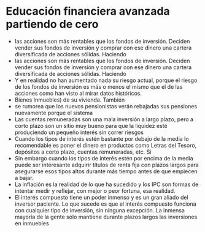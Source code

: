 # Educación financiera avanzada partiendo de cero
- las acciones son más rentables que los fondos de inversión. Deciden vender sus fondos de inversión y comprar con ese dinero una cartera diversificada de acciones sólidas. Haciendo
- las acciones son más rentables que los fondos de inversión. Deciden vender sus fondos de inversión y comprar con ese dinero una cartera diversificada de acciones sólidas. Haciendo
- Y en realidad no han aumentado nada su riesgo actual, porque el riesgo de los fondos de inversión es más o menos el mismo que el de las acciones como han visto al mirar datos históricos.
- Bienes Inmuebles) de su vivienda. También
- se rumorea que los nuevos pensionistas verán rebajadas sus pensiones nuevamente porque el sistema
- Las cuentas remuneradas son una mala inversión a largo plazo, pero a corto plazo son un sitio muy bueno para que la liquidez esté produciendo un pequeño interés sin correr riesgos
- Cuando los tipos de interés estén bastante por debajo de la media lo recomendable es poner el dinero en productos como Letras del Tesoro, depósitos a corto plazo, cuentas remuneradas, etc. Si
- Sin embargo cuando los tipos de interés estén por encima de la media puede ser interesante adquirir títulos de renta fija con plazos largos para asegurarse esos tipos altos durante más tiempo antes de que empiecen a bajar.
- La inflación es la realidad de lo que ha sucedido y los IPC son formas de intentar medir y reflejar, con mejor o peor fortuna, esa realidad.
- El interés compuesto tiene un poder inmenso y es un gran aliado del inversor paciente. Lo que sucede es que el interés compuesto funciona con cualquier tipo de inversión, sin ninguna excepción. La inmensa mayoría de la gente sólo mantiene durante plazos largos las inversiones en inmuebles
